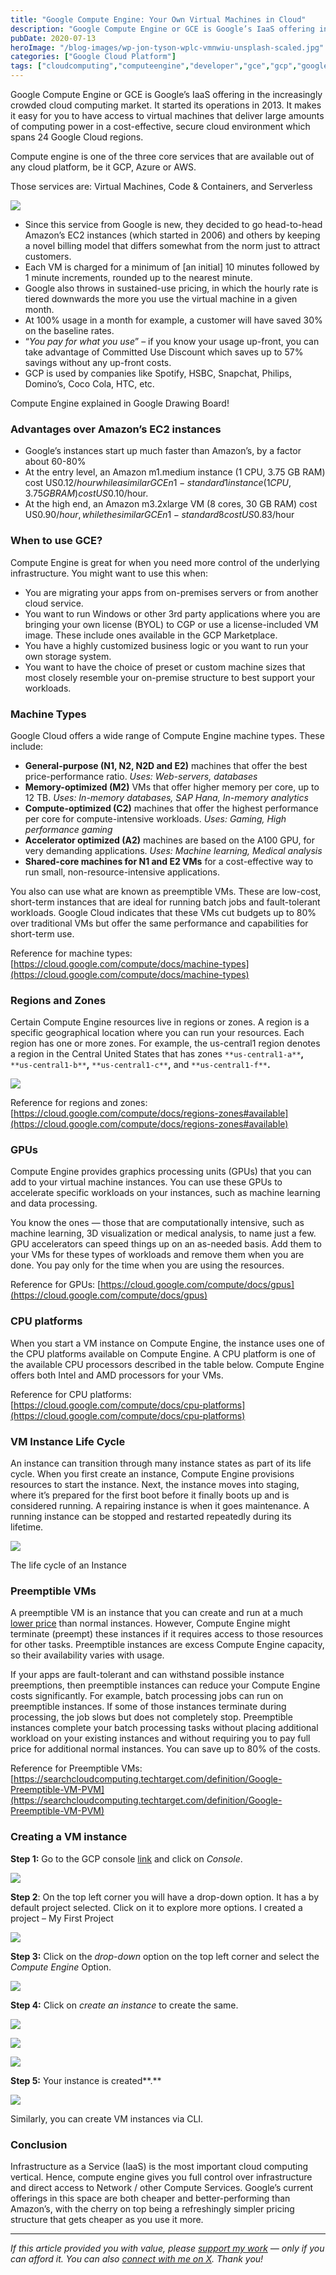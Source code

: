 ```yaml
---
title: "Google Compute Engine: Your Own Virtual Machines in Cloud"
description: "Google Compute Engine or GCE is Google’s IaaS offering in the increasingly crowded cloud computing market. It started its operations in 2013. It makes it easy for you to have access to virtual machines that deliver large amounts of computing power in a cost-effective, secure cloud environment which spans 24 Google Cloud regions.&nbsp; Compute engine [&hellip;]"
pubDate: 2020-07-13
heroImage: "/blog-images/wp-jon-tyson-wplc-vmnwiu-unsplash-scaled.jpg"
categories: ["Google Cloud Platform"]
tags: ["cloudcomputing","computeengine","developer","gce","gcp","google","IaaS","infrastructure-as-a-service","thedeveloperstory"]
---
```


Google Compute Engine or GCE is Google’s IaaS offering in the increasingly crowded cloud computing market. It started its operations in 2013. It makes it easy for you to have access to virtual machines that deliver large amounts of computing power in a cost-effective, secure cloud environment which spans 24 Google Cloud regions. 

Compute engine is one of the three core services that are available out of any cloud platform, be it GCP, Azure or AWS.

Those services are: Virtual Machines, Code & Containers, and Serverless

![](https://thedeveloperstory.com/wp-content/uploads/2021/07/image-6.png)

*   Since this service from Google is new, they decided to go head-to-head Amazon’s EC2 instances (which started in 2006) and others by keeping a novel billing model that differs somewhat from the norm just to attract customers.
*   Each VM is charged for a minimum of [an initial] 10 minutes followed by 1 minute increments, rounded up to the nearest minute.
*   Google also throws in sustained-use pricing, in which the hourly rate is tiered downwards the more you use the virtual machine in a given month.
*   At 100% usage in a month for example, a customer will have saved 30% on the baseline rates. 
*   “_You pay for what you use_” – if you know your usage up-front, you can take advantage of Committed Use Discount which saves up to 57% savings without any up-front costs.
*   GCP is used by companies like Spotify, HSBC, Snapchat, Philips, Domino’s, Coco Cola, HTC, etc.

Compute Engine explained in Google Drawing Board!

### **Advantages over Amazon’s EC2 instances**

*   Google’s instances start up much faster than Amazon’s, by a factor about 60-80%
*   At the entry level, an Amazon m1.medium instance (1 CPU, 3.75 GB RAM) cost US$0.12/hour while a similar GCE n1-standard1 instance (1 CPU, 3.75 GB RAM) cost US$0.10/hour.
*   At the high end, an Amazon m3.2xlarge VM (8 cores, 30 GB RAM) cost US$0.90/hour, while the similar GCE n1-standard8 cost US$0.83/hour

### **When to use GCE?**

Compute Engine is great for when you need more control of the underlying infrastructure.  You might want to use this when:

*   You are migrating your apps from on-premises servers or from another cloud service.
*   You want to run Windows or other 3rd party applications where you are bringing your own license (BYOL) to CGP or use a license-included VM image. These include ones available in the GCP Marketplace.
*   You have a highly customized business logic or you want to run your own storage system.
*   You want to have the choice of preset or custom machine sizes that most closely resemble your on-premise structure to best support your workloads. 

### **Machine Types**

Google Cloud offers a wide range of Compute Engine machine types. These include:

*   **General-purpose (N1, N2, N2D and E2)** machines that offer the best price-performance ratio. _Uses: Web-servers, databases_
*   **Memory-optimized (M2)** VMs that offer higher memory per core, up to 12 TB. _Uses: In-memory databases, SAP Hana, In-memory analytics_
*   **Compute-optimized (C2)** machines that offer the highest performance per core for compute-intensive workloads. _Uses: Gaming, High performance gaming_
*   **Accelerator optimized (A2)** machines are based on the A100 GPU, for very demanding applications. _Uses: Machine learning, Medical analysis_
*   **Shared-core machines for N1 and E2 VMs** for a cost-effective way to run small, non-resource-intensive applications.

You also can use what are known as preemptible VMs. These are low-cost, short-term instances that are ideal for running batch jobs and fault-tolerant workloads. Google Cloud indicates that these VMs cut budgets up to 80% over traditional VMs but offer the same performance and capabilities for short-term use. 

Reference for machine types: [https://cloud.google.com/compute/docs/machine-types](https://cloud.google.com/compute/docs/machine-types)

### **Regions and Zones**

Certain Compute Engine resources live in regions or zones. A region is a specific geographical location where you can run your resources. Each region has one or more zones. For example, the us-central1 region denotes a region in the Central United States that has zones `**us-central1-a**`**,** `**us-central1-b**`**,** `**us-central1-c**`**,** and `**us-central1-f**`**.**

![](https://thedeveloperstory.com/wp-content/uploads/2021/07/regions-and-zones.png)

Reference for regions and zones: [https://cloud.google.com/compute/docs/regions-zones#available](https://cloud.google.com/compute/docs/regions-zones#available)

### **GPUs**

Compute Engine provides graphics processing units (GPUs) that you can add to your virtual machine instances. You can use these GPUs to accelerate specific workloads on your instances, such as machine learning and data processing.

You know the ones — those that are computationally intensive, such as machine learning, 3D visualization or medical analysis, to name just a few. GPU accelerators can speed things up on an as-needed basis. Add them to your VMs for these types of workloads and remove them when you are done. You pay only for the time when you are using the resources.

Reference for GPUs: [https://cloud.google.com/compute/docs/gpus](https://cloud.google.com/compute/docs/gpus)

### **CPU platforms**

When you start a VM instance on Compute Engine, the instance uses one of the CPU platforms available on Compute Engine. A CPU platform is one of the available CPU processors described in the table below. Compute Engine offers both Intel and AMD processors for your VMs.

Reference for CPU platforms: [https://cloud.google.com/compute/docs/cpu-platforms](https://cloud.google.com/compute/docs/cpu-platforms)

### **VM Instance Life Cycle**

An instance can transition through many instance states as part of its life cycle. When you first create an instance, Compute Engine provisions resources to start the instance. Next, the instance moves into staging, where it’s prepared for the first boot before it finally boots up and is considered running. A repairing instance is when it goes maintenance. A running instance can be stopped and restarted repeatedly during its lifetime.

![](https://thedeveloperstory.com/wp-content/uploads/2021/07/lifecycle-of-an-instance.png)

The life cycle of an Instance

### **Preemptible VMs**

A preemptible VM is an instance that you can create and run at a much [lower price](https://cloud.google.com/compute/vm-instance-pricing) than normal instances. However, Compute Engine might terminate (preempt) these instances if it requires access to those resources for other tasks. Preemptible instances are excess Compute Engine capacity, so their availability varies with usage.

If your apps are fault-tolerant and can withstand possible instance preemptions, then preemptible instances can reduce your Compute Engine costs significantly. For example, batch processing jobs can run on preemptible instances. If some of those instances terminate during processing, the job slows but does not completely stop. Preemptible instances complete your batch processing tasks without placing additional workload on your existing instances and without requiring you to pay full price for additional normal instances. You can save up to 80% of the costs.

Reference for Preemptible VMs: [https://searchcloudcomputing.techtarget.com/definition/Google-Preemptible-VM-PVM](https://searchcloudcomputing.techtarget.com/definition/Google-Preemptible-VM-PVM)

### **Creating a VM instance**

**Step 1:** Go to the GCP console [link](https://cloud.google.com/) and click on _Console_.

![](https://thedeveloperstory.com/wp-content/uploads/2021/07/gcloud.png)

**Step 2**: On the top left corner you will have a drop-down option. It has a by default project selected. Click on it to explore more options. I created a project – My First Project

![](https://thedeveloperstory.com/wp-content/uploads/2021/07/image-4-1.png)

**Step 3:** Click on the _drop-down_ option on the top left corner and select the _Compute Engine_ Option.

![](https://thedeveloperstory.com/wp-content/uploads/2021/07/image-5-1.png)

**Step 4:** Click on _create an instance_ to create the same.

![](https://thedeveloperstory.com/wp-content/uploads/2021/07/image-7.png)

![](https://thedeveloperstory.com/wp-content/uploads/2021/07/image-8.png)

![](https://thedeveloperstory.com/wp-content/uploads/2021/07/image-9.png)

**Step 5:** Your instance is created**.**

![](https://thedeveloperstory.com/wp-content/uploads/2021/07/image-10.png)

Similarly, you can create VM instances via CLI.

### **Conclusion**

Infrastructure as a Service (IaaS) is the most important cloud computing vertical. Hence, compute engine gives you full control over infrastructure and direct access to Network / other Compute Services. Google’s current offerings in this space are both cheaper and better-performing than Amazon’s, with the cherry on top being a refreshingly simpler pricing structure that gets cheaper as you use it more.

* * *

_If this article provided you with value, please [support my work](https://buymeacoffee.com/viveknaskar) — only if you can afford it. You can also [connect with me on X](https://x.com/vivek_naskar). Thank you!_